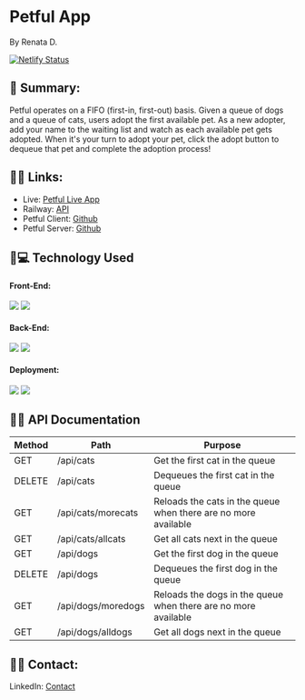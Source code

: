 # Petful App 
By Renata D.

[![Netlify Status](https://api.netlify.com/api/v1/badges/7ffaccd0-2860-460d-b1c9-c334d37bcb37/deploy-status)](https://app.netlify.com/sites/petful-adoption/deploys)

## 📌 Summary:

Petful operates on a FIFO (first-in, first-out) basis. Given a queue of dogs and a queue of cats, users adopt the first available pet. As a new adopter, add your name to the waiting list and watch as each available pet gets adopted. When it's your turn to adopt your pet, click the adopt button to dequeue that pet and complete the adoption process!


## 📌🔗 Links:

* Live: [Petful Live App](https://petful-adoption.netlify.app/)
* Railway: [API](https://web-production-bd73.up.railway.app/)
* Petful Client: [Github](https://github.com/Seraphyne/petful-app-client)
* Petful Server: [Github](https://github.com/Seraphyne/petful-app-server)

## 📌💻 Technology Used

#### Front-End: 

![](https://img.shields.io/badge/Code-CSS-informational?style=flat&logo=css&logoColor=white&color=sucess)
![](https://img.shields.io/badge/Code-React-informational?style=flat&logo=react&logoColor=white&color=sucess)

#### Back-End: 

![](https://img.shields.io/badge/Code-Node-informational?style=flat&logo=node&logoColor=white&color=sucess)
![](https://img.shields.io/badge/Code-Express-informational?style=flat&logo=express&logoColor=white&color=sucess)

#### Deployment:

![](https://img.shields.io/badge/Railway-informational?style=flat&logo=railway&logoColor=white&color=sucess)
![](https://img.shields.io/badge/Netlify-informational?style=flat&logo=netlify&logoColor=white&color=sucess)

## 📌📄 API Documentation

| Method | Path               | Purpose                                                        |
| ------ | ------------------ | -------------------------------------------------------------- |
| GET    | /api/cats          | Get the first cat in the queue                                 |
| DELETE | /api/cats          | Dequeues the first cat in the queue                            |
| GET    | /api/cats/morecats | Reloads the cats in the queue when there are no more available |
| GET    | /api/cats/allcats  | Get all cats next in the queue                                 |
| GET    | /api/dogs          | Get the first dog in the queue                                 |
| DELETE | /api/dogs          | Dequeues the first dog in the queue                            |
| GET    | /api/dogs/moredogs | Reloads the dogs in the queue when there are no more available |
| GET    | /api/dogs/alldogs  | Get all dogs next in the queue                                 |

## 📌📇 Contact:

LinkedIn: [Contact](https://www.linkedin.com/in/renatafd/?locale=en_US)